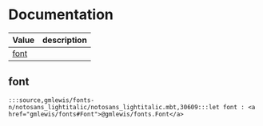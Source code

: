# Documentation
|Value|description|
|---|---|
|[font](#font)||

## font

```moonbit
:::source,gmlewis/fonts-n/notosans_lightitalic/notosans_lightitalic.mbt,30609:::let font : <a href="gmlewis/fonts#Font">@gmlewis/fonts.Font</a>
```

